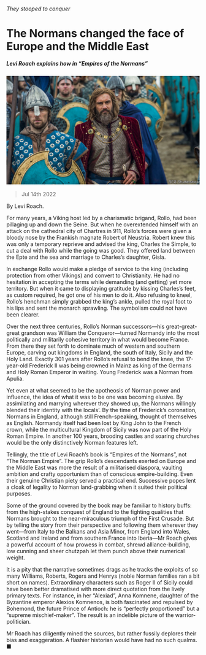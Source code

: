 ###### They stooped to conquer

# The Normans changed the face of Europe and the Middle East 

##### Levi Roach explains how in “Empires of the Normans” 

![image](images/20220716_CUP507.jpg) 

> Jul 14th 2022 

 By Levi Roach. 

For many years, a Viking host led by a charismatic brigand, Rollo, had been pillaging up and down the Seine. But when he overextended himself with an attack on the cathedral city of Chartres in 911, Rollo’s forces were given a bloody nose by the Frankish magnate Robert of Neustria. Robert knew this was only a temporary reprieve and advised the king, Charles the Simple, to cut a deal with Rollo while the going was good. They offered land between the Epte and the sea and marriage to Charles’s daughter, Gisla. 

In exchange Rollo would make a pledge of service to the king (including protection from other Vikings) and convert to Christianity. He had no hesitation in accepting the terms while demanding (and getting) yet more territory. But when it came to displaying gratitude by kissing Charles’s feet, as custom required, he got one of his men to do it. Also refusing to kneel, Rollo’s henchman simply grabbed the king’s ankle, pulled the royal foot to his lips and sent the monarch sprawling. The symbolism could not have been clearer.

Over the next three centuries, Rollo’s Norman successors—his great-great-great grandson was William the Conqueror—turned Normandy into the most politically and militarily cohesive territory in what would become France. From there they set forth to dominate much of western and southern Europe, carving out kingdoms in England, the south of Italy, Sicily and the Holy Land. Exactly 301 years after Rollo’s refusal to bend the knee, the 17-year-old Frederick II was being crowned in Mainz as king of the Germans and Holy Roman Emperor in waiting. Young Frederick was a Norman from Apulia. 

Yet even at what seemed to be the apotheosis of Norman power and influence, the idea of what it was to be one was becoming elusive. By assimilating and marrying wherever they showed up, the Normans willingly blended their identity with the locals’. By the time of Frederick’s coronation, Normans in England, although still French-speaking, thought of themselves as English. Normandy itself had been lost by King John to the French crown, while the multicultural Kingdom of Sicily was now part of the Holy Roman Empire. In another 100 years, brooding castles and soaring churches would be the only distinctively Norman features left.

Tellingly, the title of Levi Roach’s book is “Empires of the Normans”, not “The Norman Empire”. The grip Rollo’s descendants exerted on Europe and the Middle East was more the result of a militarised diaspora, vaulting ambition and crafty opportunism than of conscious empire-building. Even their genuine Christian piety served a practical end. Successive popes lent a cloak of legality to Norman land-grabbing when it suited their political purposes. 

Some of the ground covered by the book may be familiar to history buffs: from the high-stakes conquest of England to the fighting qualities that Normans brought to the near-miraculous triumph of the First Crusade. But by telling the story from their perspective and following them wherever they went—from Italy to the Balkans and Asia Minor, from England into Wales, Scotland and Ireland and from southern France into Iberia—Mr Roach gives a powerful account of how prowess in combat, shrewd alliance-building, low cunning and sheer chutzpah let them punch above their numerical weight.

It is a pity that the narrative sometimes drags as he tracks the exploits of so many Williams, Roberts, Rogers and Henrys (noble Norman families ran a bit short on names). Extraordinary characters such as Roger II of Sicily could have been better dramatised with more direct quotation from the lively primary texts. For instance, in her “Alexiad”, Anna Komnene, daughter of the Byzantine emperor Alexios Komnenos, is both fascinated and repulsed by Bohemond, the future Prince of Antioch: he is “perfectly proportioned” but a “supreme mischief-maker”. The result is an indelible picture of the warrior-politician.

Mr Roach has diligently mined the sources, but rather fussily deplores their bias and exaggeration. A flashier historian would have had no such qualms. ■

